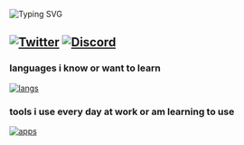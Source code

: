 ![Typing SVG](https://readme-typing-svg.demolab.com/?font=Fira+Code&size=12&pause=1000&width=450&height=65&lines=Hello%2C+nice+to+see+you+here!;I%27m+danib%2C+student+of+systems+administration+and+networks;I+work+for+Team+Heretics+and+other+entities)

[![Twitter](https://img.shields.io/badge/X/Twitter-black?style=for-the-badge&logo=X/&logoColor=white)](https://twitter.com/danibaldomir_)
[![Discord](https://img.shields.io/badge/Discord-5865F2?style=for-the-badge&logo=discord&logoColor=white)](https://discord.com/users/daanib)
----

### languages i know or want to learn
[![langs](https://skillicons.dev/icons?i=kotlin,js,ts,python,html,css)](https://github.com/danibaldomir)

### tools i use every day at work or am learning to use
[![apps](https://skillicons.dev/icons?i=vscode,workers,vercel,ps,figma,neovim,mongodb,linux,github,gcp,discord,cloudflare,bash,nextjs)](https://github.com/danibaldomir)
